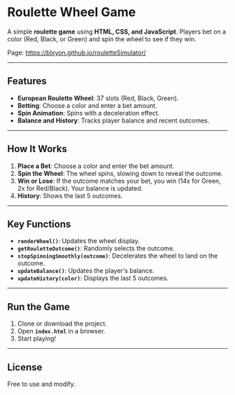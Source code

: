 # Roulette Wheel Game

A simple **roulette game** using **HTML, CSS, and JavaScript**. Players bet on a color (Red, Black, or Green) and spin the wheel to see if they win.

Page: https://blxyon.github.io/rouletteSimulator/

---

## Features

- **European Roulette Wheel**: 37 slots (Red, Black, Green).
- **Betting**: Choose a color and enter a bet amount.
- **Spin Animation**: Spins with a deceleration effect.
- **Balance and History**: Tracks player balance and recent outcomes.

---

## How It Works

1. **Place a Bet**: Choose a color and enter the bet amount.
2. **Spin the Wheel**: The wheel spins, slowing down to reveal the outcome.
3. **Win or Lose**: If the outcome matches your bet, you win (14x for Green, 2x for Red/Black). Your balance is updated.
4. **History**: Shows the last 5 outcomes.

---

## Key Functions

- **`renderWheel()`**: Updates the wheel display.
- **`getRouletteOutcome()`**: Randomly selects the outcome.
- **`stopSpinningSmoothly(outcome)`**: Decelerates the wheel to land on the outcome.
- **`updateBalance()`**: Updates the player's balance.
- **`updateHistory(color)`**: Displays the last 5 outcomes.

---

## Run the Game

1. Clone or download the project.
2. Open **`index.html`** in a browser.
3. Start playing!

---

## License

Free to use and modify.
